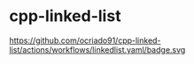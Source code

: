 # cpp-linked-list

https://github.com/ocriado91/cpp-linked-list/actions/workflows/linkedlist.yaml/badge.svg